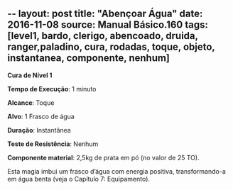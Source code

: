 --
layout: post
title:  "Abençoar Água"
date:   2016-11-08
source: Manual Básico.160
tags: [level1, bardo, clerigo, abencoado, druida, ranger,paladino, cura, rodadas, toque, objeto, instantanea, componente, nenhum]
---

**Cura de Nível 1**

**Tempo de Execução**: 1 minuto

**Alcance**: Toque

**Alvo**: 1 Frasco de água

**Duração**: Instantânea

**Teste de Resistência**: Nenhum

**Componente material**: 2,5kg de prata em pó (no valor de 25 TO).

Esta magia imbui um frasco d’água com energia positiva, transformando-a em água benta (veja o Capítulo 7: Equipamento).
